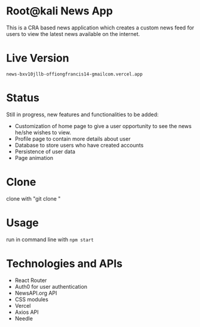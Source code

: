 # Root@kali News App

This is a CRA based news application which creates a custom news feed for users to view the latest news available on the internet.

# Live Version
`news-bxv10jllb-offiongfrancis14-gmailcom.vercel.app`

# Status
Still in progress, new features and functionalities to be added:

- Customization of home page to give a user opportunity to see the news he/she wishes to view.
- Profile page to contain more details about user
- Database to store users who have created accounts 
- Persistence of user data
- Page animation 

# Clone
clone with "git clone <repo>"
  
# Usage
run in command line with
  `npm start`
  
  
 # Technologies and APIs
  - React Router
  - Auth0 for user authentication
  - NewsAPI.org API
  - CSS modules
  - Vercel
  - Axios API
  - Needle
